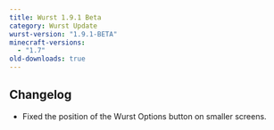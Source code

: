 ```yaml
---
title: Wurst 1.9.1 Beta
category: Wurst Update
wurst-version: "1.9.1-BETA"
minecraft-versions:
  - "1.7"
old-downloads: true
---
```

## Changelog

- Fixed the position of the Wurst Options button on smaller screens.

